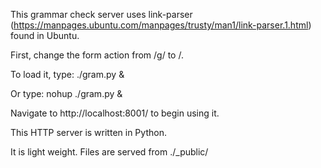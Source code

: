 This grammar check server uses link-parser (https://manpages.ubuntu.com/manpages/trusty/man1/link-parser.1.html) found in Ubuntu.

First, change the form action from /g/ to /.

To load it, type:
./gram.py &

Or type:
nohup ./gram.py &

Navigate to http://localhost:8001/ to begin using it.

This HTTP server is written in Python.

It is light weight. Files are served from ./_public/

